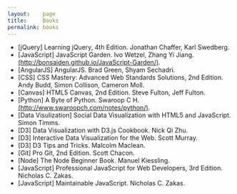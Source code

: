 ```yaml
---
layout:    page
title:     Books
permalink: books
---
```


- [jQuery] Learning jQuery, 4th Edition. Jonathan Chaffer, Karl Swedberg.
- [JavaScript] JavaScript Garden. Ivo Wetzel, Zhang Yi Jiang. [(http://bonsaiden.github.io/JavaScript-Garden/)](http://bonsaiden.github.io/JavaScript-Garden/).
- [AngularJS] AngularJS. Brad Green, Shyam Sechadri.
- [CSS] CSS Mastery: Advanced Web Standards Solutions, 2nd Edition. Andy Budd, Simon Collison, Cameron Moll.
- [Canvas] HTML5 Canvas, 2nd Edition. Steve Fulton, Jeff Fulton.
- [Python] A Byte of Python. Swaroop C H. [(http://www.swaroopch.com/notes/python/)](http://www.swaroopch.com/notes/python/).
- [Data Visulization] Social Data Visualization with HTML5 and JavaScript. Simon Timms.
- [D3] Data Visualization with D3.js Cookbook. Nick Qi Zhu.
- [D3] Interactive Data Visualization for the Web. Scott Murray.
- [D3] D3 Tips and Tricks. Malcolm Maclean.
- [Git] Pro Git, 2nd Edition. Scott Chacon.
- [Node] The Node Beginner Book. Manuel Kiessling.
- [JavaScript] Professional JavaScript for Web Developers, 3rd Edition. Nicholas C. Zakas.
- [JavaScript] Maintainable JavaScript. Nicholas C. Zakas.
